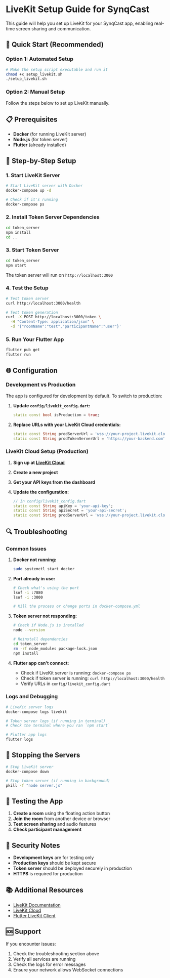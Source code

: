 # LiveKit Setup Guide for SynqCast

This guide will help you set up LiveKit for your SynqCast app, enabling real-time screen sharing and communication.

## 🚀 Quick Start (Recommended)

### Option 1: Automated Setup
```bash
# Make the setup script executable and run it
chmod +x setup_livekit.sh
./setup_livekit.sh
```

### Option 2: Manual Setup
Follow the steps below to set up LiveKit manually.

## 📋 Prerequisites

- **Docker** (for running LiveKit server)
- **Node.js** (for token server)
- **Flutter** (already installed)

## 🔧 Step-by-Step Setup

### 1. Start LiveKit Server

```bash
# Start LiveKit server with Docker
docker-compose up -d

# Check if it's running
docker-compose ps
```

### 2. Install Token Server Dependencies

```bash
cd token_server
npm install
cd ..
```

### 3. Start Token Server

```bash
cd token_server
npm start
```

The token server will run on `http://localhost:3000`

### 4. Test the Setup

```bash
# Test token server
curl http://localhost:3000/health

# Test token generation
curl -X POST http://localhost:3000/token \
  -H "Content-Type: application/json" \
  -d '{"roomName":"test","participantName":"user"}'
```

### 5. Run Your Flutter App

```bash
flutter pub get
flutter run
```

## 🌐 Configuration

### Development vs Production

The app is configured for development by default. To switch to production:

1. **Update `config/livekit_config.dart`:**
   ```dart
   static const bool isProduction = true;
   ```

2. **Replace URLs with your LiveKit Cloud credentials:**
   ```dart
   static const String prodServerUrl = 'wss://your-project.livekit.cloud';
   static const String prodTokenServerUrl = 'https://your-backend.com';
   ```

### LiveKit Cloud Setup (Production)

1. **Sign up at [LiveKit Cloud](https://cloud.livekit.io)**
2. **Create a new project**
3. **Get your API keys from the dashboard**
4. **Update the configuration:**

   ```dart
   // In config/livekit_config.dart
   static const String apiKey = 'your-api-key';
   static const String apiSecret = 'your-api-secret';
   static const String prodServerUrl = 'wss://your-project.livekit.cloud';
   ```

## 🔍 Troubleshooting

### Common Issues

1. **Docker not running:**
   ```bash
   sudo systemctl start docker
   ```

2. **Port already in use:**
   ```bash
   # Check what's using the port
   lsof -i :7880
   lsof -i :3000
   
   # Kill the process or change ports in docker-compose.yml
   ```

3. **Token server not responding:**
   ```bash
   # Check if Node.js is installed
   node --version
   
   # Reinstall dependencies
   cd token_server
   rm -rf node_modules package-lock.json
   npm install
   ```

4. **Flutter app can't connect:**
   - Check if LiveKit server is running: `docker-compose ps`
   - Check if token server is running: `curl http://localhost:3000/health`
   - Verify URLs in `config/livekit_config.dart`

### Logs and Debugging

```bash
# LiveKit server logs
docker-compose logs livekit

# Token server logs (if running in terminal)
# Check the terminal where you ran `npm start`

# Flutter app logs
flutter logs
```

## 🛑 Stopping the Servers

```bash
# Stop LiveKit server
docker-compose down

# Stop token server (if running in background)
pkill -f "node server.js"
```

## 📱 Testing the App

1. **Create a room** using the floating action button
2. **Join the room** from another device or browser
3. **Test screen sharing** and audio features
4. **Check participant management**

## 🔐 Security Notes

- **Development keys** are for testing only
- **Production keys** should be kept secure
- **Token server** should be deployed securely in production
- **HTTPS** is required for production

## 📚 Additional Resources

- [LiveKit Documentation](https://docs.livekit.io/)
- [LiveKit Cloud](https://cloud.livekit.io)
- [Flutter LiveKit Client](https://pub.dev/packages/livekit_client)

## 🆘 Support

If you encounter issues:

1. Check the troubleshooting section above
2. Verify all services are running
3. Check the logs for error messages
4. Ensure your network allows WebSocket connections
